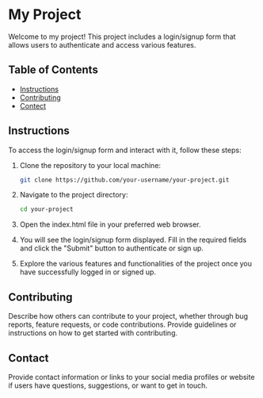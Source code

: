 # My Project

Welcome to my project! This project includes a login/signup form that allows users to authenticate and access various features.

## Table of Contents


- [Instructions](#instructions)
- [Contributing](#contributing)
- [Contect](#contact)

## Instructions

To access the login/signup form and interact with it, follow these steps:

1. Clone the repository to your local machine:

   ```bash
   git clone https://github.com/your-username/your-project.git

2. Navigate to the project directory:

   ```bash
   cd your-project

3. Open the index.html file in your preferred web browser.

4. You will see the login/signup form displayed. Fill in the required fields and click the "Submit" button to authenticate or sign up.

5. Explore the various features and functionalities of the project once you have successfully logged in or signed up.

## Contributing
Describe how others can contribute to your project, whether through bug reports, feature requests, or code contributions. Provide guidelines or instructions on how to get started with contributing.

## Contact
Provide contact information or links to your social media profiles or website if users have questions, suggestions, or want to get in touch.
